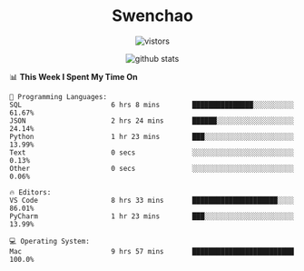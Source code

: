 <h1 align="center">Swenchao</h3>

<p align="center">
  <img src="https://visitor-badge.glitch.me/badge?page_id=Swenchao" alt="vistors" />
</p>

<p align="center">
  <img src="https://github-readme-stats.vercel.app/api?username=Swenchao&count_private=true&show_icons=true&theme=vue-dark&hide_title=true" alt="github stats" />
</p>

<!--START_SECTION:waka-->
📊 **This Week I Spent My Time On** 

```text
💬 Programming Languages: 
SQL                      6 hrs 8 mins        ███████████████░░░░░░░░░░   61.67% 
JSON                     2 hrs 24 mins       ██████░░░░░░░░░░░░░░░░░░░   24.14% 
Python                   1 hr 23 mins        ███░░░░░░░░░░░░░░░░░░░░░░   13.99% 
Text                     0 secs              ░░░░░░░░░░░░░░░░░░░░░░░░░   0.13% 
Other                    0 secs              ░░░░░░░░░░░░░░░░░░░░░░░░░   0.06%

🔥 Editors: 
VS Code                  8 hrs 33 mins       █████████████████████░░░░   86.01% 
PyCharm                  1 hr 23 mins        ███░░░░░░░░░░░░░░░░░░░░░░   13.99%

💻 Operating System: 
Mac                      9 hrs 57 mins       █████████████████████████   100.0%

```


<!--END_SECTION:waka-->
